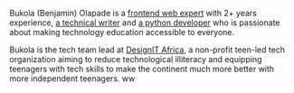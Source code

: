 Bukola (Benjamin) Olapade is a [frontend web expert](http://benjaminolapade.netlify.app) with 2+ years experience, [a technical writer](https://hashnode.com/@Oracle) and [a python developer](#) who is passionate about making technology education accessible to everyone.


Bukola is the tech team lead at [DesignIT Africa](https://designitafrica.org/), a non-profit teen-led tech organization aiming to reduce technological illiteracy and equipping teenagers with tech skills to make the continent much more better with more independent teenagers. ww
